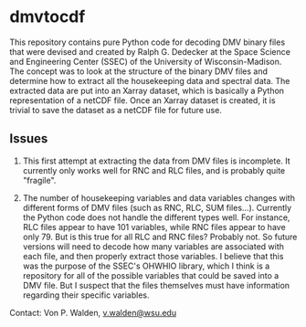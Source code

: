 # dmvtocdf

This repository contains pure Python code for decoding DMV binary files that were devised and created by Ralph G. Dedecker at the 
Space Science and Engineering Center (SSEC) of the University of Wisconsin-Madison. The concept was to look at the structure of the 
binary DMV files and determine how to extract all the housekeeping data and spectral data. The extracted data are put into an Xarray
dataset, which is basically a Python representation of a netCDF file. Once an Xarray dataset is created, it is trivial to save the
dataset as a netCDF file for future use.

## Issues
1) This first attempt at extracting the data from DMV files is incomplete. It currently only works well for RNC and RLC files, and is 
probably quite "fragile".

2) The number of housekeeping variables and data variables changes with different forms of DMV files (such as RNC, RLC, SUM files...). 
Currently the Python code does not handle the different types well. For instance, RLC files appear to have 101 variables, while RNC
files appear to have only 79. But is this true for all RLC and RNC files? Probably not. So future versions will need to decode how many
variables are associated with each file, and then properly extract those variables. I believe that this was the purpose of the SSEC's
OHWHIO library, which I think is a repository for all of the possible variables that could be saved into a DMV file. But I suspect that
the files themselves must have information regarding their specific variables.

Contact: Von P. Walden, v.walden@wsu.edu
